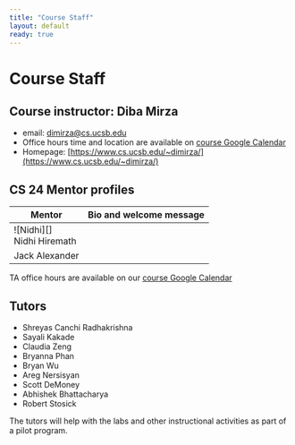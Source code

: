 ```yaml
---
title: "Course Staff"
layout: default
ready: true
---
```


# Course Staff<a name="staff"></a>

## Course instructor: Diba Mirza
* email: dimirza@cs.ucsb.edu
* Office hours time and location are available on [course Google Calendar](/info/schedule/)
* Homepage: [https://www.cs.ucsb.edu/~dimirza/](https://www.cs.ucsb.edu/~dimirza/)

## CS 24 Mentor profiles

|  Mentor | Bio and welcome message|
|---------|------------------------|
|![Nidhi][] <br> Nidhi Hiremath||
|Jack Alexander ||



TA office hours are available on our [course Google Calendar](/info/schedule/)

##  Tutors
* Shreyas Canchi Radhakrishna
* Sayali Kakade
* Claudia	Zeng
* Bryanna	Phan
* Bryan	Wu
* Areg	Nersisyan
* Scott	DeMoney
* Abhishek	Bhattacharya
* Robert	Stosick


The tutors will help with the labs and other instructional activities as part of a pilot program.
